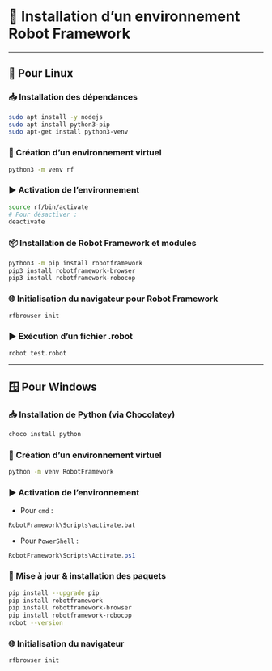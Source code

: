 # 🤖 Installation d’un environnement Robot Framework

---

## 🐧 Pour Linux

### 📥 Installation des dépendances

```bash
sudo apt install -y nodejs
sudo apt install python3-pip
sudo apt-get install python3-venv
```

### 🧪 Création d’un environnement virtuel

```bash
python3 -m venv rf
```

### ▶️ Activation de l’environnement

```bash
source rf/bin/activate
# Pour désactiver :
deactivate
```

### 📦 Installation de Robot Framework et modules

```bash
python3 -m pip install robotframework
pip3 install robotframework-browser
pip3 install robotframework-robocop
```

### 🌐 Initialisation du navigateur pour Robot Framework

```bash
rfbrowser init
```

### ▶️ Exécution d’un fichier .robot

```bash
robot test.robot
```

---

## 🪟 Pour Windows

### 📥 Installation de Python (via Chocolatey)

```powershell
choco install python
```

### 🧪 Création d’un environnement virtuel

```bash
python -m venv RobotFramework
```

### ▶️ Activation de l’environnement

- Pour `cmd` :
```cmd
RobotFramework\Scripts\activate.bat
```

- Pour `PowerShell` :
```powershell
RobotFramework\Scripts\Activate.ps1
```

### 🔄 Mise à jour & installation des paquets

```bash
pip install --upgrade pip
pip install robotframework
pip install robotframework-browser
pip install robotframework-robocop
robot --version
```

### 🌐 Initialisation du navigateur

```bash
rfbrowser init
```